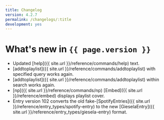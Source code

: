 ```yaml
---
title: Changelog
version: 4.2.7
permalink: /changelogs/:title
development: yes
---
```


# What's new in `{{ page.version }}`
- Updated [help]({{ site.url }}/reference/commands/help) text.
- [addtoplaylist]({{ site.url }}/reference/commands/addtoplaylist) with specified query works again.
- [addtoplaylist]({{ site.url }}/reference/commands/addtoplaylist) within search works again.
- [np]({{ site.url }}/reference/commands/np) [Embed]({{ site.url }}/reference/embed) displays playlist cover.
- Entry version 102 converts the old fake-[SpotifyEntries]({{ site.url }}/reference/entry_types/spotify-entry) to the new [GieselaEntry]({{ site.url }}/reference/entry_types/giesela-entry) format.
